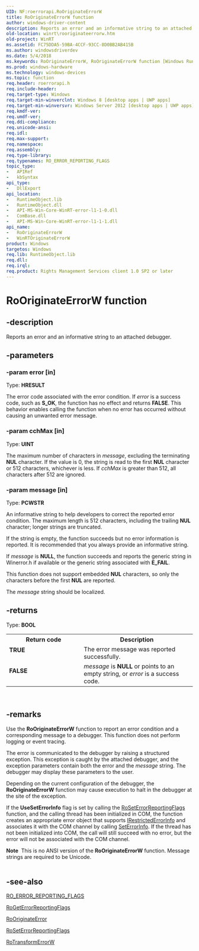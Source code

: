 ```yaml
---
UID: NF:roerrorapi.RoOriginateErrorW
title: RoOriginateErrorW function
author: windows-driver-content
description: Reports an error and an informative string to an attached debugger.
old-location: winrt\rooriginateerrorw.htm
old-project: WinRT
ms.assetid: FC75DDA5-59BA-4CCF-93CC-8D0BB2AB415B
ms.author: windowsdriverdev
ms.date: 5/4/2018
ms.keywords: RoOriginateErrorW, RoOriginateErrorW function [Windows Runtime], WinRTOriginateErrorW, roerrorapi/RoOriginateErrorW, roerrorapi/WinRTOriginateErrorW, winrt.rooriginateerrorw, winrt.winrtoriginateerrorw
ms.prod: windows-hardware
ms.technology: windows-devices
ms.topic: function
req.header: roerrorapi.h
req.include-header: 
req.target-type: Windows
req.target-min-winverclnt: Windows 8 [desktop apps | UWP apps]
req.target-min-winversvr: Windows Server 2012 [desktop apps | UWP apps]
req.kmdf-ver: 
req.umdf-ver: 
req.ddi-compliance: 
req.unicode-ansi: 
req.idl: 
req.max-support: 
req.namespace: 
req.assembly: 
req.type-library: 
req.typenames: RO_ERROR_REPORTING_FLAGS
topic_type:
-	APIRef
-	kbSyntax
api_type:
-	DllExport
api_location:
-	RuntimeObject.lib
-	RuntimeObject.dll
-	API-MS-Win-Core-WinRT-error-l1-1-0.dll
-	ComBase.dll
-	API-MS-Win-Core-WinRT-error-l1-1-1.dll
api_name:
-	RoOriginateErrorW
-	WinRTOriginateErrorW
product: Windows
targetos: Windows
req.lib: RuntimeObject.lib
req.dll: 
req.irql: 
req.product: Rights Management Services client 1.0 SP2 or later
---
```


# RoOriginateErrorW function


## -description


Reports an error and an informative string to an attached debugger.


## -parameters




### -param error [in]

Type: <b>HRESULT</b>

The error code associated with the error condition. If <i>error</i> is a success code, such as <b>S_OK</b>, the function has no effect and returns <b>FALSE</b>. This behavior enables calling the function when no error has occurred without causing an unwanted error message.


### -param cchMax [in]

Type: <b>UINT</b>

The maximum number of characters in <i>message</i>, excluding the terminating <b>NUL</b> character. If the value is 0, the string is read to the first <b>NUL</b> character or 512 characters, whichever is less. If <i>cchMax</i> is greater than 512, all characters after 512 are ignored.


### -param message [in]

Type: <b>PCWSTR</b>

An informative string to help developers to correct the reported error condition. The maximum length is 512 characters, including the trailing <b>NUL</b> character; longer strings are truncated.

If the string is empty, the function succeeds but no error information is reported. It is recommended that you always provide an informative string.

If <i>message</i> is <b>NULL</b>, the function succeeds and reports the generic string in Winerror.h if available or the generic string associated with <b>E_FAIL</b>.

This function does not support embedded <b>NUL</b> characters, so only the characters before the first <b>NUL</b> are reported.

The <i>message</i> string should be localized.


## -returns



Type: <b>BOOL</b>

<table>
<tr>
<th>Return code</th>
<th>Description</th>
</tr>
<tr>
<td width="40%">
<dl>
<dt><b>TRUE</b></dt>
</dl>
</td>
<td width="60%">
The  error message was reported successfully.

</td>
</tr>
<tr>
<td width="40%">
<dl>
<dt><b>FALSE</b></dt>
</dl>
</td>
<td width="60%">
<i>message</i> is <b>NULL</b> or points to an empty string, or <i>error</i> is a success code.

</td>
</tr>
</table>
 




## -remarks



Use the <b>RoOriginateErrorW</b> function  to report an error condition and a corresponding message to a debugger. This function does not perform logging or event tracing.

The error is communicated to the debugger by raising a structured exception.  This exception is caught by the attached debugger, and the exception parameters contain both the error and the <i>message</i> string.  The debugger may display these parameters to the user.

Depending on the current configuration of the debugger, the <b>RoOriginateErrorW</b> function may cause execution to halt in the debugger at the site of the exception.

 If the <b>UseSetErrorInfo</b> flag is set by calling the <a href="https://msdn.microsoft.com/167C2EC9-9EA0-4E1D-840B-DAF5F47ED1FE">RoSetErrorReportingFlags</a> function, and the calling thread has been initialized in COM, the function creates an appropriate error object that supports <a href="https://msdn.microsoft.com/1af8d4bf-1217-44ca-b0dd-9a6feda16100">IRestrictedErrorInfo</a> and  associates it with the COM channel by calling <a href="8eaacfac-fc37-4eaa-870b-10b99d598d66">SetErrorInfo</a>.  If the thread has not been initialized into COM, the call will still succeed with no  error, but the error will not be associated with the COM channel.

<div class="alert"><b>Note</b>  This is no ANSI version of the <b>RoOriginateErrorW</b> function. Message strings are required to be Unicode. </div>
<div> </div>



## -see-also




<a href="https://msdn.microsoft.com/345E1C4D-4A2F-4E18-9E70-4B8AE25FE8FD">RO_ERROR_REPORTING_FLAGS</a>



<a href="https://msdn.microsoft.com/0DCF6693-5066-46E3-A7F9-5CF0780FA87C">RoGetErrorReportingFlags</a>



<a href="https://msdn.microsoft.com/ED647880-5A18-4F75-B7E5-3B9BF36229D3">RoOriginateError</a>



<a href="https://msdn.microsoft.com/167C2EC9-9EA0-4E1D-840B-DAF5F47ED1FE">RoSetErrorReportingFlags</a>



<a href="https://msdn.microsoft.com/B0921292-1EEA-4154-8AB4-B654A9B31DA6">RoTransformErrorW</a>
 

 

